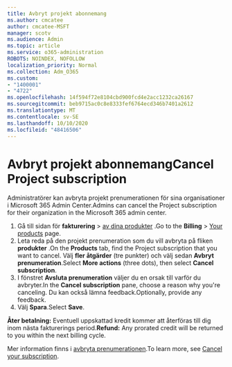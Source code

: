 ```yaml
---
title: Avbryt projekt abonnemang
ms.author: cmcatee
author: cmcatee-MSFT
manager: scotv
ms.audience: Admin
ms.topic: article
ms.service: o365-administration
ROBOTS: NOINDEX, NOFOLLOW
localization_priority: Normal
ms.collection: Adm_O365
ms.custom:
- "1400001"
- "4722"
ms.openlocfilehash: 14f594f72e8104cbd900fcd4e2acc1232ca26167
ms.sourcegitcommit: beb9715ac0c8e8333fef6764ecd346b7401a2612
ms.translationtype: MT
ms.contentlocale: sv-SE
ms.lasthandoff: 10/10/2020
ms.locfileid: "48416506"
---
```

# <a name="cancel-project-subscription"></a><span data-ttu-id="7e58f-102">Avbryt projekt abonnemang</span><span class="sxs-lookup"><span data-stu-id="7e58f-102">Cancel Project subscription</span></span>

<span data-ttu-id="7e58f-103">Administratörer kan avbryta projekt prenumerationen för sina organisationer i Microsoft 365 Admin Center.</span><span class="sxs-lookup"><span data-stu-id="7e58f-103">Admins can cancel the Project subscription for their organization in the Microsoft 365 admin center.</span></span>

1. <span data-ttu-id="7e58f-104">Gå till sidan för **fakturering** \> [av dina produkter](https://go.microsoft.com/fwlink/p/?linkid=842054) .</span><span class="sxs-lookup"><span data-stu-id="7e58f-104">Go to the **Billing** \> [Your products](https://go.microsoft.com/fwlink/p/?linkid=842054) page.</span></span>
2. <span data-ttu-id="7e58f-105">Leta reda på den projekt prenumeration som du vill avbryta på fliken **produkter** .</span><span class="sxs-lookup"><span data-stu-id="7e58f-105">On the **Products** tab, find the Project subscription that you want to cancel.</span></span> <span data-ttu-id="7e58f-106">Välj **fler åtgärder** (tre punkter) och välj sedan **Avbryt prenumeration**.</span><span class="sxs-lookup"><span data-stu-id="7e58f-106">Select **More actions** (three dots), then select **Cancel subscription**.</span></span>
3. <span data-ttu-id="7e58f-107">I fönstret **Avsluta prenumeration** väljer du en orsak till varför du avbryter.</span><span class="sxs-lookup"><span data-stu-id="7e58f-107">In the **Cancel subscription** pane, choose a reason why you're canceling.</span></span> <span data-ttu-id="7e58f-108">Du kan också lämna feedback.</span><span class="sxs-lookup"><span data-stu-id="7e58f-108">Optionally, provide any feedback.</span></span>
4. <span data-ttu-id="7e58f-109">Välj **Spara**.</span><span class="sxs-lookup"><span data-stu-id="7e58f-109">Select **Save**.</span></span>

<span data-ttu-id="7e58f-110">**Åter betalning:** Eventuell uppskattad kredit kommer att återföras till dig inom nästa fakturerings period.</span><span class="sxs-lookup"><span data-stu-id="7e58f-110">**Refund:** Any prorated credit will be returned to you within the next billing cycle.</span></span>

<span data-ttu-id="7e58f-111">Mer information finns i [avbryta prenumerationen](https://docs.microsoft.com/microsoft-365/commerce/subscriptions/cancel-your-subscription).</span><span class="sxs-lookup"><span data-stu-id="7e58f-111">To learn more, see [Cancel your subscription](https://docs.microsoft.com/microsoft-365/commerce/subscriptions/cancel-your-subscription).</span></span>